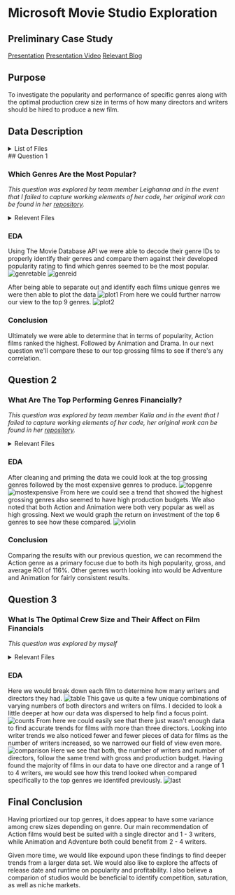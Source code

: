 # Microsoft Movie Studio Exploration
## Preliminary Case Study

[Presentation](./Microsoft_Movie_Studio.pdf)
[Presentation Video]()
[Relevant Blog](https://medium.com/@pchadrow/a-data-science-beginners-first-foray-into-film-analysis-80f4694b4ee2)




## Purpose
To investigate the popularity and performance of specific genres along with the optimal production crew size in terms of how many directors and writers should be hired to produce a new film.

## Data Description
<details><summary>List of Files</summary>
* bom.movie_gross.csv.gz
* imdb.title.basics.csv.gz
* imdb.title.crew.csv.gz
* imdb.title.ratings.csv.gz
* tmdb.movies.csv.gz
* tn.movie_budgets.csv.gz
</details>
## Question 1 

### Which Genres Are the Most Popular?
*This question was explored by team member Leighanna and in the event that I failed to capture working elements of her code, her original work can be found in her [repository](https://github.com/leighannajo/dsc-mod-1-project-v2-1-onl01-dtsc-ft-041320).* <details><summary>Relevent Files</summary>
* [TMDB Genres v Popularity Cleaning](./TMDB_Genres_v_Popularity_Cleaning-L.ipynb)
* [Question 1](./Question_1-l.ipynb) </details>
### EDA

Using The Movie Database API we were able to decode their genre IDs to properly identify their genres and compare them against their developed popularity rating to find which genres seemed to be the most popular. 
![genretable](/images/genrebefore.png) ![genreid](/images/genreids.png)

After being able to separate out and identify each films unique genres we were then able to plot the data
![plot1](/images/lplot1.png)
From here we could further narrow our view to the top 9 genres.
![plot2](/images/lplot2.png)
### Conclusion
Ultimately we were able to determine that in terms of popularity, Action films ranked the highest. Followed by Animation and Drama. In our next question we'll compare these to our top grossing films to see if there's any correlation.

## Question 2
### What Are The Top Performing Genres Financially?
*This question was explored by team member Kaila and in the event that I failed to capture working elements of her code, her original work can be found in her [repository](https://github.com/kailakay/dsc-mod-1-project-v2-1-onl01-dtsc-ft-041320).* <details><summary>Relevant Files</summary> 
* [Plotting Genre Finance Info](./Plotting_Genre_Finance_Info-k.ipynb)
* [Question 2](./Question_2-k.ipynb)
</details>

### EDA 
After cleaning and priming the data we could look at the top grossing genres followed by the most expensive genres to produce.
![topgenre](/images/q2-top-7-genres.png)
![mostexpensive](/images/q2-genre-budget.png)
From here we could see a trend that showed the highest grossing genres also seemed to have high production budgets. We also noted that both Action and Animation were both very popular as well as high grossing. Next we would graph the return on investment of the top 6 genres to see how these compared. 
![violin](/images/q2-roi-violin.png)
### Conclusion
Comparing the results with our previous question, we can recommend the Action genre as a primary focuse due to both its high popularity, gross, and average ROI of 116%. Other genres worth looking into would be Adventure and Animation for fairly consistent results. 

## Question 3
### What Is The Optimal Crew Size and Their Affect on Film Financials
*This question was explored by myself*<details><summary>Relevant Files</summary>
* [Data Overview](./Data_Overview.ipynb)
* [Cleaning](./Cleaning.ipynb)
* [Question 3](./Question_3.ipynb)
</details>

### EDA
Here we would break down each film to determine how many writers and directors they had.
![table](/images/table.png)
This gave us quite a few unique combinations of varying numbers of both directors and writers on films. I decided to look a little deeper at how  our data was dispersed to help find a focus point.
![counts](/images/counts.png)
From here we could easily see that there just wasn't enough data to find accurate trends for films with more than three directors. Looking into writer trends we also noticed fewer and fewer pieces of data for films as the number of writers increased, so we narrowed our field of view even more.
![comparison](/images/plot3.png)
Here we see that both, the number of writers and number of directors, follow the same trend with gross and production budget. 
Having found the majority of films in our data to have one director and a range of 1 to 4 writers, we would see how this trend looked when compared specifically to the top genres we identifed previously. 
![last](/images/finalplot.png)

## Final Conclusion
Having priortized our top genres, it does appear to have some variance among crew sizes depending on genre. Our main recommendation of Action films would best be suited with a single director and 1 - 3 writers, while Animation and Adventure both could benefit from 2 - 4 writers. 

Given more time, we would like expound upon these findings to find deeper trends from a larger data set. We would also like to explore the affects of release date and runtime on popularity and profitability. I also believe a comparion of studios would be beneficial to identify competition, saturation, as well as niche markets. 